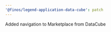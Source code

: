```yaml
---
'@finos/legend-application-data-cube': patch
---
```


Added navigation to Marketplace from DataCube
